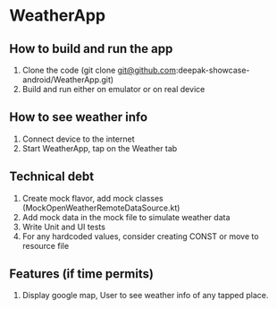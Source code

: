 # WeatherApp

## How to build and run the app
1. Clone the code
   (git clone git@github.com:deepak-showcase-android/WeatherApp.git)
2. Build and run either on emulator or on real device 

## How to see weather info
1. Connect device to the internet
2. Start WeatherApp, tap on the Weather tab

## Technical debt
1. Create mock flavor, add mock classes (MockOpenWeatherRemoteDataSource.kt)
2. Add mock data in the mock file to simulate weather data
3. Write Unit and UI tests
4. For any hardcoded values, consider creating CONST or move to resource file 

## Features (if time permits)
1. Display google map, User to see weather info of any tapped place. 

